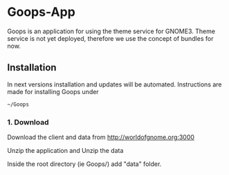<h1>Goops-App</h1>


Goops is an application for using the theme service for GNOME3. Theme service is not yet deployed, therefore we use the concept of bundles for now.



<h2>Installation</h2>


In next versions installation and updates will be automated. Instructions are made for installing Goops under 
```bash
~/Goops

```



<h3>1. Download</h3>

Download the client and data from http://worldofgnome.org:3000

Unzip the application and Unzip the data

Inside the root directory (ie Goops/) add "data" folder.



